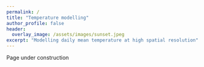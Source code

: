 ```yaml
---
permalink: /
title: "Temperature modelling"
author_profile: false
header:
  overlay_image: /assets/images/sunset.jpeg
excerpt: "Modelling daily mean temperature at high spatial resolution"
---
```


Page under construction
